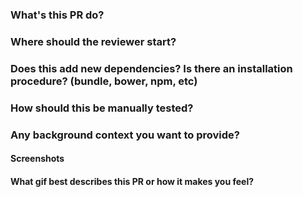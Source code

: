### What's this PR do?


### Where should the reviewer start?


### Does this add new dependencies? Is there an installation procedure? (bundle, bower, npm, etc)


### How should this be manually tested?


### Any background context you want to provide?


#### Screenshots


#### What gif best describes this PR or how it makes you feel?
